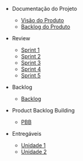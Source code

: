 - Documentação do Projeto

  - [Visão do Produto](./wiki/visaoProduto.md)
  - [Backlog do Produto](./wiki/backlogProduto.md)

- Review

  - [Sprint 1](./wiki/sprint01.md)
  - [Sprint 2](./wiki/sprint02.md)
  - [Sprint 3](./wiki/sprint03.md)
  - [Sprint 4](./wiki/sprint04.md)
  - [Sprint 5](./wiki/sprint05.md)

- Backlog

  - [Backlog](./wiki/backlog.md)

- Product Backlog Building

  - [PBB](./wiki/pbb.md)

- Entregáveis
  - [Unidade 1](./wiki/unidade1.md)
  - [Unidade 2](./wiki/unidade2.md)
